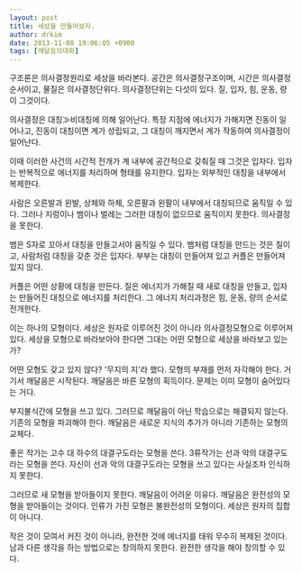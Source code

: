 ```yaml
---
layout: post
title: 세상을 만들어보자.
author: drkim
date: 2013-11-08 19:06:05 +0900
tags: [깨달음의대화]
---
```

  


구조론은 의사결정원리로 세상을 바라본다. 공간은 의사결정구조이며, 시간은 의사결정순서이고, 물질은 의사결정단위다. 의사결정단위는 다섯이 있다. 질, 입자, 힘, 운동, 량이 그것이다. 

  


의사결정은 대칭≫비대칭에 의해 일어난다. 특정 지점에 에너지가 가해지면 진동이 일어나고, 진동이 대칭이면 계가 성립되고, 그 대칭이 깨지면서 계가 작동하여 의사결정이 일어난다. 

  


이때 이러한 사건의 시간적 전개가 계 내부에 공간적으로 갖춰질 때 그것은 입자다. 입자는 반복적으로 에너지를 처리하며 형태를 유지한다. 입자는 외부적인 대칭을 내부에서 복제한다. 

  


사람은 오른발과 왼발, 상체와 하체, 오른팔과 왼팔이 내부에서 대칭되므로 움직일 수 있다. 그러나 지렁이나 뱀이나 벌레는 그러한 대칭이 없으므로 움직이지 못한다. 의사결정을 못한다.

  


뱀은 S자로 꼬아서 대칭을 만들고서야 움직일 수 있다. 뱀처럼 대칭을 만드는 것은 질이고, 사람처럼 대칭을 갖춘 것은 입자다. 부부는 대칭이 만들어져 있고 커플은 만들어져 있지 않다.

  


커플은 어떤 상황에 대칭을 만든다. 질은 에너지가 가해질 때 새로 대칭을 만들고, 입자는 만들어진 대칭으로 에너지를 처리한다. 그 에너지 처리과정은 힘, 운동, 량의 순서로 전개한다.

  


이는 하나의 모형이다. 세상은 원자로 이루어진 것이 아니라 의사결정모형으로 이루어져 있다. 세상을 모형으로 바라보아야 한다면 그대는 어떤 모형으로 세상을 바라보고 있는가? 

  


어떤 모형도 갖고 있지 않다? '무지의 지'라 했다. 모형의 부재를 먼저 자각해야 한다. 거기서 깨달음은 시작된다. 깨달음은 바른 모형의 획득이다. 문제는 이미 모형이 숨어있다는 거다. 

  


부지불식간에 모형을 쓰고 있다. 그러므로 깨달음이 아닌 학습으로는 해결되지 않는다. 기존의 모형을 파괴해야 한다. 깨달음은 새로운 지식의 추가가 아니라 기존하는 모형의 교체다.

  


좋은 작가는 고수 대 하수의 대결구도라는 모형을 쓴다. 3류작가는 선과 악의 대결구도라는 모형을 쓴다. 자신이 선과 악의 대결구도라는 모형을 쓰고 있다는 사실조차 인식하지 못한다. 

  


그러므로 새 모형을 받아들이지 못한다. 깨달음이 어려운 이유다. 깨달음은 완전성의 모형을 받아들이는 것이다. 인류가 가진 모형은 불완전성의 모형이다. 세상은 원자의 집합이 아니다.

  


작은 것이 모여서 커진 것이 아니라, 완전한 것에 에너지를 태워 무수히 복제된 것이다. 남과 다른 생각을 하는 방법으로는 창의하지 못한다. 완전한 생각을 해야 창의할 수 있다.